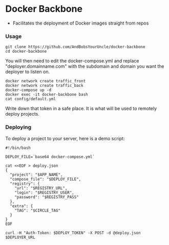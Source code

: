# Docker Backbone
- Facilitates the deployment of Docker images straight from repos

### Usage
```
git clone https://github.com/AndBobsYourUncle/docker-backbone
cd docker-backbone
```

You will then need to edit the docker-compose.yml and replace "deployer.domainname.com" with the subdomain and domain you want the deployer to listen on.


```
docker network create traffic_front
docker network create traffic_back
docker-compose up -d
docker exec -it docker-backbone bash
cat config/default.yml
```

Write down that token in a safe place. It is what will be used to remotely deploy projects.

### Deploying

To deploy a project to your server, here is a demo script:

```
#!/bin/bash

DEPLOY_FILE=`base64 docker-compose.yml`

cat <<EOF > deploy.json
{
  "project": "$APP_NAME",
  "compose_file": "$DEPLOY_FILE",
  "registry": {
    "url": "$REGISTRY_URL",
    "login": "$REGISTRY_USER",
    "password": "$REGISTRY_PASS"
  },
  "extra": {
    "TAG": "$CIRCLE_TAG"
  }
}
EOF

curl -H "Auth-Token: $DEPLOY_TOKEN" -X POST -d @deploy.json $DEPLOYER_URL
```